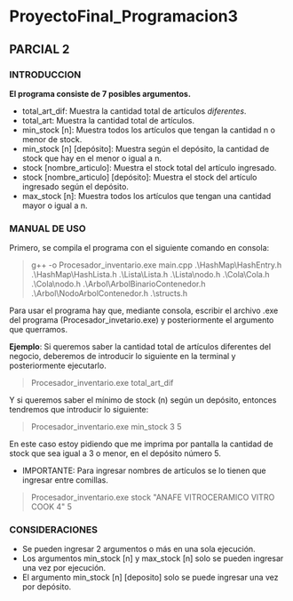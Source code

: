# ProyectoFinal_Programacion3
## PARCIAL 2
### INTRODUCCION

**El programa consiste de 7 posibles argumentos.**

- total_art_dif: Muestra la cantidad total de artículos *diferentes*.
- total_art: Muestra la cantidad total de artículos.
- min_stock [n]: Muestra todos los artículos que tengan la cantidad n o menor de stock.
- min_stock [n] [depósito]: Muestra según el depósito, la cantidad de stock que hay en el menor o igual a n.
- stock [nombre_articulo]: Muestra el stock total del artículo ingresado.
- stock [nombre_articulo] [depósito]: Muestra el stock del artículo ingresado según el depósito.
- max_stock [n]: Muestra todos los artículos que tengan una cantidad mayor o igual a n.

### MANUAL DE USO

Primero, se compila el programa con el siguiente comando en consola:

> g++ -o Procesador_inventario.exe main.cpp .\HashMap\HashEntry.h .\HashMap\HashLista.h .\Lista\Lista.h .\Lista\nodo.h .\Cola\Cola.h .\Cola\nodo.h .\Arbol\ArbolBinarioContenedor.h .\Arbol\NodoArbolContenedor.h .\structs.h

Para usar el programa hay que, mediante consola, escribir el archivo .exe del programa (Procesador_invetario.exe) y posteriormente el argumento que querramos.

**Ejemplo**: Si queremos saber la cantidad total de artículos diferentes del negocio, deberemos de introducir lo siguiente en la terminal y posteriormente ejecutarlo.

> Procesador_inventario.exe total_art_dif

Y si queremos saber el mínimo de stock (n) según un depósito, entonces tendremos que introducir lo siguiente:

> Procesador_inventario.exe min_stock 3 5

En este caso estoy pidiendo que me imprima por pantalla la cantidad de stock que sea igual a 3 o menor, en el depósito número 5.

* IMPORTANTE: Para ingresar nombres de artículos se lo tienen que ingresar entre comillas. 

> Procesador_inventario.exe stock "ANAFE VITROCERAMICO VITRO COOK 4" 5

### CONSIDERACIONES

* Se pueden ingresar 2 argumentos o más en una sola ejecución.
* Los argumentos min_stock [n] y max_stock [n] solo se pueden ingresar una vez por ejecución.
* El argumento min_stock [n] [deposito] solo se puede ingresar una vez por depósito.
